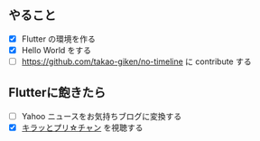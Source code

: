 ## やること

- [x] Flutter の環境を作る
- [x] Hello World をする
- [ ] https://github.com/takao-giken/no-timeline に contribute する

## Flutterに飽きたら

- [ ] Yahoo ニュースをお気持ちブログに変換する
- [x] [キラッとプリ☆チャン](https://ch.ani.tv/episodes/19777) を視聴する
